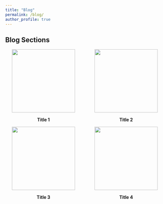 ```yaml
---
title: "Blog"
permalink: /blog/
author_profile: true
---
```


## Blog Sections

<div style="display: flex; flex-wrap: wrap; gap: 20px;">

  <div style="text-align: center; flex: 1;">
    <img src="{{ site.baseurl }}/assets/images/image1.jpg" width="200px">
    <p><strong>Title 1</strong></p>
  </div>

  <div style="text-align: center; flex: 1;">
    <img src="{{ site.baseurl }}/assets/images/image2.jpg" width="200px">
    <p><strong>Title 2</strong></p>
  </div>

</div>

<div style="display: flex; flex-wrap: wrap; gap: 20px;">

  <div style="text-align: center; flex: 1;">
    <img src="{{ site.baseurl }}/assets/images/image3.jpg" width="200px">
    <p><strong>Title 3</strong></p>
  </div>

  <div style="text-align: center; flex: 1;">
    <img src="{{ site.baseurl }}/assets/images/image4.jpg" width="200px">
    <p><strong>Title 4</strong></p>
  </div>

</div>

<!-- 
Title 
Reads & Roads
### 1. Image on the Left, Text on the Right
<div style="display: flex; align-items: center; margin-bottom: 20px;">
    <figure style="margin: 0; width: 40%; margin-right: 20px;">
        <img src="/images/2c51168a-e899-461c-8578-b9f26bad5544.jpg" alt="description" style="width: 100%;">
        <figcaption style="text-align: center; font-size: 0.9em;">Caption for the first image</figcaption>
    </figure>
    <div>
        <p>Your text goes here on the right side of the image. You can describe the image, provide context, or add any other relevant information.</p>
    </div>
</div>

### 2. Full-width Text Section
<p>Your next text paragraph here. This section can be as long as you need, providing more detail or transitioning between images.</p>

### 3. Image on the Right, Text on the Left
<div style="display: flex; align-items: center; flex-direction: row-reverse; margin-bottom: 20px;">
    <figure style="margin: 0; width: 40%; margin-left: 20px;">
        <img src="/images/e2b03286-c157-49c2-949b-eee78cf4e010.jpg" alt="description" style="width: 100%;">
        <figcaption style="text-align: center; font-size: 0.9em;">Caption for the second image</figcaption>
    </figure>
    <div>
        <p>Your text goes here on the left side of the image. Describe the image or add relevant information here.</p>
    </div>
</div>

### 4. Additional Text Section
<p>Continue with more text here. This can be a longer paragraph or just a transitional sentence before the next image.</p>

### 5. Centered Image
<div style="text-align: center; margin-bottom: 20px;">
    <figure style="display: inline-block; text-align: center;">
        <img src="/images/2c51168a-e899-461c-8578-b9f26bad5544.jpg" alt="description" style="width: 60%;">
        <figcaption style="text-align: center; font-size: 0.9em;">Caption for the centered image</figcaption>
    </figure>
</div>

### 6. Final Text Section
<p>End with a final text section here. You can use this area to conclude the blog post or provide additional thoughts related to the images and text above.</p> -->
